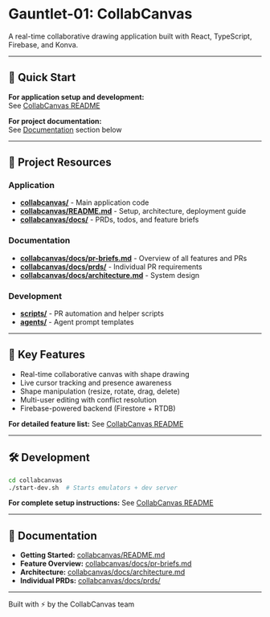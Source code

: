 # Gauntlet-01: CollabCanvas

A real-time collaborative drawing application built with React, TypeScript, Firebase, and Konva.

---

## 🚀 Quick Start

**For application setup and development:**  
See [CollabCanvas README](./collabcanvas/README.md)

**For project documentation:**  
See [Documentation](#-documentation) section below

---

## 📁 Project Resources

### Application
- **[collabcanvas/](./collabcanvas/)** - Main application code
- **[collabcanvas/README.md](./collabcanvas/README.md)** - Setup, architecture, deployment guide
- **[collabcanvas/docs/](./collabcanvas/docs/)** - PRDs, todos, and feature briefs

### Documentation
- **[collabcanvas/docs/pr-briefs.md](./collabcanvas/docs/pr-briefs.md)** - Overview of all features and PRs
- **[collabcanvas/docs/prds/](./collabcanvas/docs/prds/)** - Individual PR requirements
- **[collabcanvas/docs/architecture.md](./collabcanvas/docs/architecture.md)** - System design

### Development
- **[scripts/](./scripts/)** - PR automation and helper scripts
- **[agents/](./agents/)** - Agent prompt templates

---

## 🎯 Key Features

- Real-time collaborative canvas with shape drawing
- Live cursor tracking and presence awareness
- Shape manipulation (resize, rotate, drag, delete)
- Multi-user editing with conflict resolution
- Firebase-powered backend (Firestore + RTDB)

**For detailed feature list:** See [CollabCanvas README](./collabcanvas/README.md)

---

## 🛠️ Development

```bash
cd collabcanvas
./start-dev.sh  # Starts emulators + dev server
```

**For complete setup instructions:** See [CollabCanvas README](./collabcanvas/README.md)

---

## 📖 Documentation

- **Getting Started:** [collabcanvas/README.md](./collabcanvas/README.md)
- **Feature Overview:** [collabcanvas/docs/pr-briefs.md](./collabcanvas/docs/pr-briefs.md)
- **Architecture:** [collabcanvas/docs/architecture.md](./collabcanvas/docs/architecture.md)
- **Individual PRDs:** [collabcanvas/docs/prds/](./collabcanvas/docs/prds/)

---

Built with ⚡ by the CollabCanvas team

